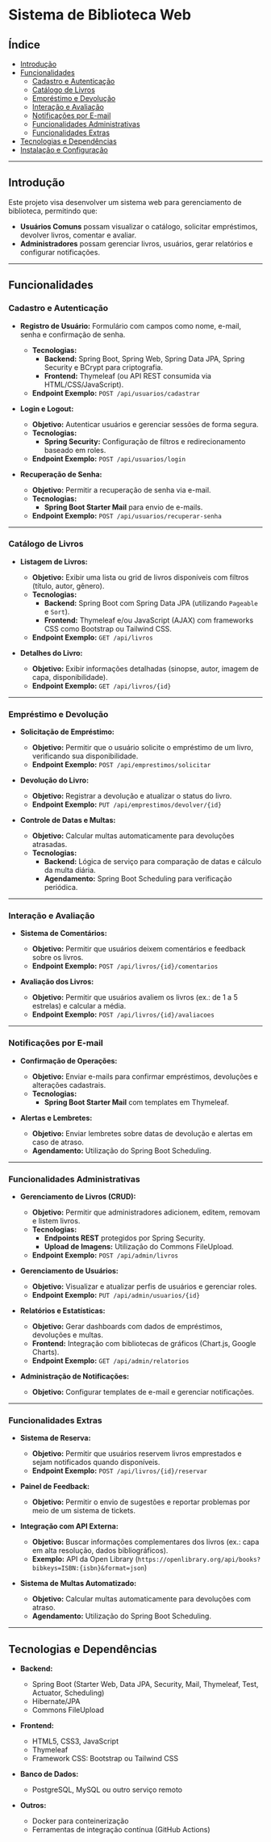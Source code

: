 # Sistema de Biblioteca Web

## Índice
- [Introdução](#introdução)
- [Funcionalidades](#funcionalidades)
  - [Cadastro e Autenticação](#cadastro-e-autenticação)
  - [Catálogo de Livros](#catálogo-de-livros)
  - [Empréstimo e Devolução](#empréstimo-e-devolução)
  - [Interação e Avaliação](#interação-e-avaliação)
  - [Notificações por E-mail](#notificações-por-e-mail)
  - [Funcionalidades Administrativas](#funcionalidades-administrativas)
  - [Funcionalidades Extras](#funcionalidades-extras)
- [Tecnologias e Dependências](#tecnologias-e-dependências)
- [Instalação e Configuração](#instalação-e-configuração)

---

## Introdução

Este projeto visa desenvolver um sistema web para gerenciamento de biblioteca, permitindo que:
- **Usuários Comuns** possam visualizar o catálogo, solicitar empréstimos, devolver livros, comentar e avaliar.
- **Administradores** possam gerenciar livros, usuários, gerar relatórios e configurar notificações.

---

## Funcionalidades

### Cadastro e Autenticação
- **Registro de Usuário:** Formulário com campos como nome, e-mail, senha e confirmação de senha.
  - **Tecnologias:**  
    - **Backend:** Spring Boot, Spring Web, Spring Data JPA, Spring Security e BCrypt para criptografia.
    - **Frontend:** Thymeleaf (ou API REST consumida via HTML/CSS/JavaScript).
  - **Endpoint Exemplo:** `POST /api/usuarios/cadastrar`
  
- **Login e Logout:**  
  - **Objetivo:** Autenticar usuários e gerenciar sessões de forma segura.
  - **Tecnologias:**  
    - **Spring Security:** Configuração de filtros e redirecionamento baseado em roles.
  - **Endpoint Exemplo:** `POST /api/usuarios/login`
  
- **Recuperação de Senha:**  
  - **Objetivo:** Permitir a recuperação de senha via e-mail.
  - **Tecnologias:**  
    - **Spring Boot Starter Mail** para envio de e-mails.
  - **Endpoint Exemplo:** `POST /api/usuarios/recuperar-senha`

---

### Catálogo de Livros
- **Listagem de Livros:**  
  - **Objetivo:** Exibir uma lista ou grid de livros disponíveis com filtros (título, autor, gênero).
  - **Tecnologias:**  
    - **Backend:** Spring Boot com Spring Data JPA (utilizando `Pageable` e `Sort`).
    - **Frontend:** Thymeleaf e/ou JavaScript (AJAX) com frameworks CSS como Bootstrap ou Tailwind CSS.
  - **Endpoint Exemplo:** `GET /api/livros`
  
- **Detalhes do Livro:**  
  - **Objetivo:** Exibir informações detalhadas (sinopse, autor, imagem de capa, disponibilidade).
  - **Endpoint Exemplo:** `GET /api/livros/{id}`

---

### Empréstimo e Devolução
- **Solicitação de Empréstimo:**  
  - **Objetivo:** Permitir que o usuário solicite o empréstimo de um livro, verificando sua disponibilidade.
  - **Endpoint Exemplo:** `POST /api/emprestimos/solicitar`
  
- **Devolução do Livro:**  
  - **Objetivo:** Registrar a devolução e atualizar o status do livro.
  - **Endpoint Exemplo:** `PUT /api/emprestimos/devolver/{id}`
  
- **Controle de Datas e Multas:**  
  - **Objetivo:** Calcular multas automaticamente para devoluções atrasadas.
  - **Tecnologias:**  
    - **Backend:** Lógica de serviço para comparação de datas e cálculo da multa diária.
    - **Agendamento:** Spring Boot Scheduling para verificação periódica.

---

### Interação e Avaliação
- **Sistema de Comentários:**  
  - **Objetivo:** Permitir que usuários deixem comentários e feedback sobre os livros.
  - **Endpoint Exemplo:** `POST /api/livros/{id}/comentarios`
  
- **Avaliação dos Livros:**  
  - **Objetivo:** Permitir que usuários avaliem os livros (ex.: de 1 a 5 estrelas) e calcular a média.
  - **Endpoint Exemplo:** `POST /api/livros/{id}/avaliacoes`

---

### Notificações por E-mail
- **Confirmação de Operações:**  
  - **Objetivo:** Enviar e-mails para confirmar empréstimos, devoluções e alterações cadastrais.
  - **Tecnologias:**  
    - **Spring Boot Starter Mail** com templates em Thymeleaf.
  
- **Alertas e Lembretes:**  
  - **Objetivo:** Enviar lembretes sobre datas de devolução e alertas em caso de atraso.
  - **Agendamento:** Utilização do Spring Boot Scheduling.

---

### Funcionalidades Administrativas
- **Gerenciamento de Livros (CRUD):**  
  - **Objetivo:** Permitir que administradores adicionem, editem, removam e listem livros.
  - **Tecnologias:**  
    - **Endpoints REST** protegidos por Spring Security.
    - **Upload de Imagens:** Utilização do Commons FileUpload.
  - **Endpoint Exemplo:** `POST /api/admin/livros`
  
- **Gerenciamento de Usuários:**  
  - **Objetivo:** Visualizar e atualizar perfis de usuários e gerenciar roles.
  - **Endpoint Exemplo:** `PUT /api/admin/usuarios/{id}`
  
- **Relatórios e Estatísticas:**  
  - **Objetivo:** Gerar dashboards com dados de empréstimos, devoluções e multas.
  - **Frontend:** Integração com bibliotecas de gráficos (Chart.js, Google Charts).
  - **Endpoint Exemplo:** `GET /api/admin/relatorios`
  
- **Administração de Notificações:**  
  - **Objetivo:** Configurar templates de e-mail e gerenciar notificações.

---

### Funcionalidades Extras
- **Sistema de Reserva:**  
  - **Objetivo:** Permitir que usuários reservem livros emprestados e sejam notificados quando disponíveis.
  - **Endpoint Exemplo:** `POST /api/livros/{id}/reservar`
  
- **Painel de Feedback:**  
  - **Objetivo:** Permitir o envio de sugestões e reportar problemas por meio de um sistema de tickets.
  
- **Integração com API Externa:**  
  - **Objetivo:** Buscar informações complementares dos livros (ex.: capa em alta resolução, dados bibliográficos).
  - **Exemplo:** API da Open Library (`https://openlibrary.org/api/books?bibkeys=ISBN:{isbn}&format=json`)
  
- **Sistema de Multas Automatizado:**  
  - **Objetivo:** Calcular multas automaticamente para devoluções com atraso.
  - **Agendamento:** Utilização do Spring Boot Scheduling.

---

## Tecnologias e Dependências

- **Backend:**  
  - Spring Boot (Starter Web, Data JPA, Security, Mail, Thymeleaf, Test, Actuator, Scheduling)  
  - Hibernate/JPA  
  - Commons FileUpload

- **Frontend:**  
  - HTML5, CSS3, JavaScript  
  - Thymeleaf  
  - Framework CSS: Bootstrap ou Tailwind CSS

- **Banco de Dados:**  
  - PostgreSQL, MySQL ou outro serviço remoto

- **Outros:**  
  - Docker para conteinerização  
  - Ferramentas de integração contínua (GitHub Actions)

